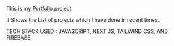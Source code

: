 This is my  [Portfolio ](https://rahulchalat.vercel.app/) project

It Shows the List of projects which I have done in recent times..

TECH STACK USED : JAVASCRIPT, NEXT JS, TAILWIND CSS, AND FIREBASE 
